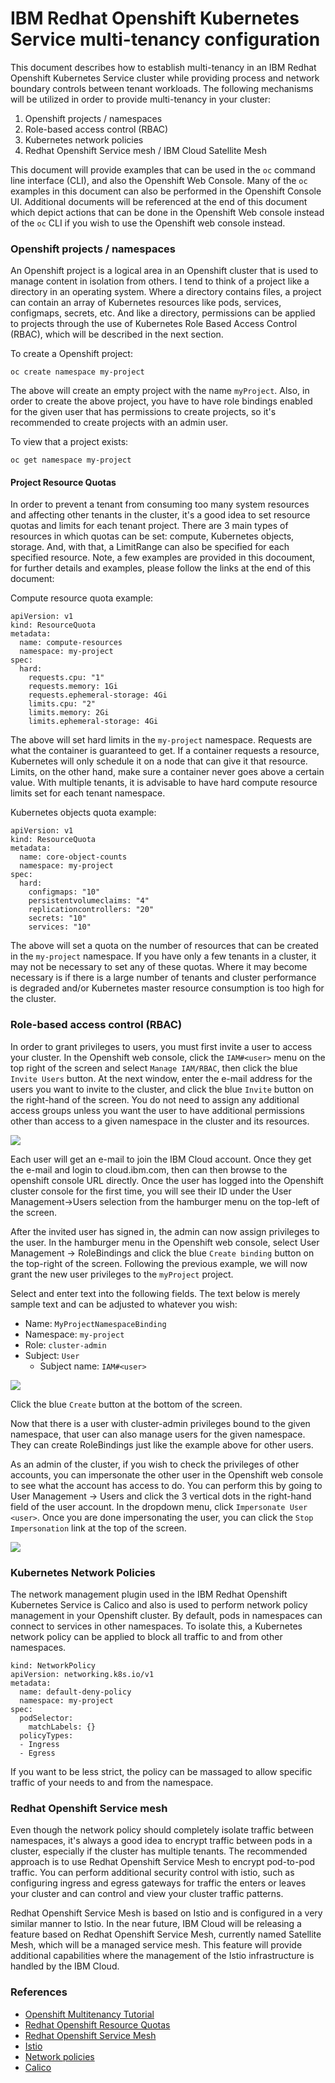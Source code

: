 # IBM Redhat Openshift Kubernetes Service multi-tenancy configuration

This document describes how to establish multi-tenancy in an IBM Redhat Openshift Kubernetes Service cluster while providing process and network boundary controls between tenant workloads.  The following mechanisms will be utilized in order to provide multi-tenancy in your cluster:

1. Openshift projects / namespaces
2. Role-based access control (RBAC)
3. Kubernetes network policies
4. Redhat Openshift Service mesh / IBM Cloud Satellite Mesh

This document will provide examples that can be used in the `oc` command line interface (CLI), and also the Openshift Web Console.  Many of the `oc` examples in this document can also be performed in the Openshift Console UI.  Additional documents will be referenced at the end of this document which depict actions that can be done in the Openshift Web console instead of the `oc` CLI if you wish to use the Openshift web console instead.


### Openshift projects / namespaces

An Openshift project is a logical area in an Openshift cluster that is used to manage content in isolation from others.  I tend to think of a project like a directory in an operating system.  Where a directory contains files, a project can contain an array of Kubernetes resources like pods, services, configmaps, secrets, etc.  And like a directory, permissions can be applied to projects through the use of Kubernetes Role Based Access Control (RBAC), which will be described in the next section.

To create a Openshift project:
```
oc create namespace my-project
```

The above will create an empty project with the name `myProject`.  Also, in order to create the above project, you have to have role bindings enabled for the given user that has permissions to create projects, so it's recommended to create projects with an admin user.

To view that a project exists:
```
oc get namespace my-project
```

#### Project Resource Quotas

In order to prevent a tenant from consuming too many system resources and affecting other tenants in the cluster, it's a good idea to set resource quotas and limits for each tenant project.  There are 3 main types of resources in which quotas can be set: compute, Kubernetes objects, storage.  And, with that, a LimitRange can also be specified for each specified resource.  Note, a few examples are provided in this docoument, for further details and examples, please follow the links at the end of this document:


Compute resource quota example:
```
apiVersion: v1
kind: ResourceQuota
metadata:
  name: compute-resources
  namespace: my-project
spec:
  hard:
    requests.cpu: "1"
    requests.memory: 1Gi
    requests.ephemeral-storage: 4Gi
    limits.cpu: "2"
    limits.memory: 2Gi
    limits.ephemeral-storage: 4Gi
```

The above will set hard limits in the `my-project` namespace.  Requests are what the container is guaranteed to get. If a container requests a resource, Kubernetes will only schedule it on a node that can give it that resource. Limits, on the other hand, make sure a container never goes above a certain value.  With multiple tenants, it is advisable to have hard compute resource limits set for each tenant namespace.


Kubernetes objects quota example:
```
apiVersion: v1
kind: ResourceQuota
metadata:
  name: core-object-counts
  namespace: my-project
spec:
  hard:
    configmaps: "10" 
    persistentvolumeclaims: "4" 
    replicationcontrollers: "20" 
    secrets: "10" 
    services: "10" 
```

The above will set a quota on the number of resources that can be created in the `my-project` namespace.  If you have only a few tenants in a cluster, it may not be necessary to set any of these quotas.  Where it may become necessary is if there is a large number of tenants and cluster performance is degraded and/or Kubernetes master resource consumption is too high for the cluster.


### Role-based access control (RBAC)

In order to grant privileges to users, you must first invite a user to access your cluster.  In the Openshift web console, click the `IAM#<user>` menu on the top right of the screen and select `Manage IAM/RBAC`, then click the blue `Invite Users` button.  At the next window, enter the e-mail address for the users you want to invite to the cluster, and click the blue `Invite` button on the right-hand of the screen.  You do not need to assign any additional access groups unless you want the user to have additional permissions other than access to a given namespace in the cluster and its resources.

![](./ManageIAM.png)

Each user will get an e-mail to join the IBM Cloud account.  Once they get the e-mail and login to cloud.ibm.com, then can then browse to the openshift console URL directly.  Once the user has logged into the Openshift cluster console for the first time, you will see their ID under the User Management->Users selection from the hamburger menu on the top-left of the screen.

After the invited user has signed in, the admin can now assign privileges to the user.  In the hamburger menu in the Openshift web console, select User Management -> RoleBindings and click the blue `Create binding` button on the top-right of the screen.  Following the previous example, we will now grant the new user privileges to the `myProject` project.

Select and enter text into the following fields.  The text below is merely sample text and can be adjusted to whatever you wish:

- Name: `MyProjectNamespaceBinding`
- Namespace: `my-project`
- Role: `cluster-admin`
- Subject: `User`
  - Subject name: `IAM#<user>`

![](./RoleBinding.png)

Click the blue `Create` button at the bottom of the screen.

Now that there is a user with cluster-admin privileges bound to the given namespace, that user can also manage users for the given namespace.  They can create RoleBindings just like the example above for other users.

As an admin of the cluster, if you wish to check the privileges of other accounts, you can impersonate the other user in the Openshift web console to see what the account has access to do.  You can perform this by going to User Management -> Users and click the 3 vertical dots in the right-hand field of the user account.  In the dropdown menu, click `Impersonate User <user>`.  Once you are done impersonating the user, you can click the `Stop Impersonation` link at the top of the screen.

![](Impersonate.png)

### Kubernetes Network Policies

The network management plugin used in the IBM Redhat Openshift Kubernetes Service is Calico and also is used to perform network policy management in your Openshift cluster.  By default, pods in namespaces can connect to services in other namespaces.  To isolate this, a Kubernetes network policy can be applied to block all traffic to and from other namespaces.


```
kind: NetworkPolicy
apiVersion: networking.k8s.io/v1
metadata:
  name: default-deny-policy
  namespace: my-project
spec:
  podSelector:
    matchLabels: {}
  policyTypes:
  - Ingress
  - Egress
```

If you want to be less strict, the policy can be massaged to allow specific traffic of your needs to and from the namespace.


### Redhat Openshift Service mesh 

Even though the network policy should completely isolate traffic between namespaces, it's always a good idea to encrypt traffic between pods in a cluster, especially if the cluster has multiple tenants.  The recommended approach is to use Redhat Openshift Service Mesh to encrypt pod-to-pod traffic.  You can perform additional security control with istio, such as configuring ingress and egress gateways for traffic the enters or leaves your cluster and can control and view your cluster traffic patterns.

Redhat Openshift Service Mesh is based on Istio and is configured in a very similar manner to Istio.  In the near future, IBM Cloud will be releasing a feature based on Redhat Openshift Service Mesh, currently named Satellite Mesh, which will be a managed service mesh.  This feature will provide additional capabilities where the management of the Istio infrastructure is handled by the IBM Cloud. 


### References
- [Openshift Multitenancy Tutorial](https://developer.ibm.com/tutorials/multitenancy-and-role-based-access-control/)
- [Redhat Openshift Resource Quotas](https://docs.openshift.com/online/pro/dev_guide/compute_resources.html)
- [Redhat Openshift Service Mesh](https://cloud.redhat.com/learn/topics/service-mesh)
- [Istio](https://istio.io/latest/about/service-mesh/)
- [Network policies](https://loft.sh/blog/kubernetes-network-policies-for-isolating-namespaces/)
- [Calico](https://projectcalico.docs.tigera.io/getting-started/kubernetes/quickstart)

